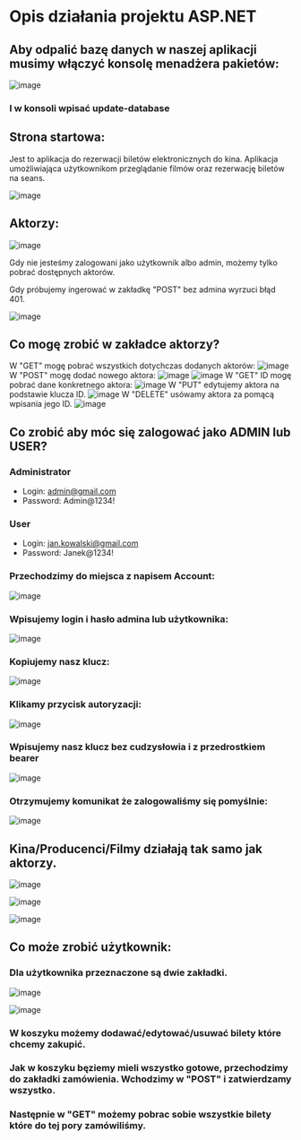 # Opis działania projektu ASP.NET

## Aby odpalić bazę danych w naszej aplikacji musimy włączyć konsolę menadżera pakietów:

![image](https://github.com/natanielgasiorek/eKino/assets/91785152/d5d9b084-d0fe-4eac-bf70-008ef0f2d20d)

### I w konsoli wpisać update-database

## Strona startowa:

Jest to aplikacja do rezerwacji biletów elektronicznych do kina. Aplikacja umożliwiająca użytkownikom przeglądanie filmów oraz rezerwację biletów na seans.

![image](https://github.com/natanielgasiorek/eKino/assets/91785152/6e1533ee-2839-43d8-a230-2585355ee608)


## Aktorzy:

![image](https://github.com/natanielgasiorek/eKino/assets/91785152/d725bb4a-5936-47c9-9c21-a5f0593414aa)

Gdy nie jesteśmy zalogowani jako użytkownik albo admin, możemy tylko pobrać dostępnych aktorów.

Gdy próbujemy ingerować w zakładkę "POST" bez admina wyrzuci błąd 401.

![image](https://github.com/natanielgasiorek/eKino/assets/91785152/35a1b61c-bad1-4091-b4dc-2db49630b40e)

## Co mogę zrobić w zakładce aktorzy?

W "GET" mogę pobrać wszystkich dotychczas dodanych aktorów:
![image](https://github.com/natanielgasiorek/eKino/assets/91785152/a1004a9b-425d-4bad-bebd-18564a04e03d)
W "POST" mogę dodać nowego aktora:
![image](https://github.com/natanielgasiorek/eKino/assets/91785152/8bfab3cc-ef42-46b7-8273-512da2cffe32)
![image](https://github.com/natanielgasiorek/eKino/assets/91785152/a85ade3f-8411-47ae-8720-18c72e14451d)
W "GET" ID mogę pobrać dane konkretnego aktora:
![image](https://github.com/natanielgasiorek/eKino/assets/91785152/5094d635-4ebf-4fc4-ae64-f8629a50c0e0)
W "PUT" edytujemy aktora na podstawie klucza ID.
![image](https://github.com/natanielgasiorek/eKino/assets/91785152/82336532-be6d-49bf-8656-363524455ed6)
W "DELETE" usówamy aktora za pomącą wpisania jego ID.
![image](https://github.com/natanielgasiorek/eKino/assets/91785152/06f9b34f-0f37-4620-b7a5-ecd186cb04c1)

## Co zrobić aby móc się zalogować jako ADMIN lub USER? 

### Administrator
- Login: admin@gmail.com
- Password: Admin@1234!

### User
- Login: jan.kowalski@gmail.com
- Password: Janek@1234!

### Przechodzimy do miejsca z napisem Account:

![image](https://github.com/natanielgasiorek/eKino/assets/91785152/357abab3-5918-4cbc-9933-579964956193)

### Wpisujemy login i hasło admina lub użytkownika:

![image](https://github.com/natanielgasiorek/eKino/assets/91785152/e05400b4-4907-42fc-b476-78e64d7b3c92)

### Kopiujemy nasz klucz:

![image](https://github.com/natanielgasiorek/eKino/assets/91785152/cb7f47d4-e412-4a24-9ce7-ccc461bcb064)

### Klikamy przycisk autoryzacji:

![image](https://github.com/natanielgasiorek/eKino/assets/91785152/ae4ba621-35f2-4183-a2cc-bf1b2f6bc5ae)

### Wpisujemy nasz klucz bez cudzysłowia i z przedrostkiem bearer 

![image](https://github.com/natanielgasiorek/eKino/assets/91785152/f8ee6bb1-9fd3-4503-91a1-e335d8bbaa4c)

### Otrzymujemy komunikat że zalogowaliśmy się pomyślnie:

![image](https://github.com/natanielgasiorek/eKino/assets/91785152/b6d4b4ee-1a81-4865-8a22-1f93edcea911)

## Kina/Producenci/Filmy działają tak samo jak aktorzy.

![image](https://github.com/natanielgasiorek/eKino/assets/91785152/329a8bfb-8cdd-47b5-9ed3-cfbf94cb1939)

![image](https://github.com/natanielgasiorek/eKino/assets/91785152/f43dbd48-0a31-4428-befd-d0b776ff0a2a)

![image](https://github.com/natanielgasiorek/eKino/assets/91785152/c58ba5f5-3297-49d0-a496-3d246126547c)

## Co może zrobić użytkownik:

### Dla użytkownika przeznaczone są dwie zakładki. 

![image](https://github.com/natanielgasiorek/eKino/assets/91785152/d3cb6250-b0a8-4e84-9c9c-cd2077b19a0e)

![image](https://github.com/natanielgasiorek/eKino/assets/91785152/42f36bdb-af22-4ce0-8d8d-4366919c5727)

### W koszyku możemy dodawać/edytować/usuwać bilety które chcemy zakupić.
### Jak w koszyku bęziemy mieli wszystko gotowe, przechodzimy do zakładki zamówienia. Wchodzimy w "POST" i zatwierdzamy wszystko. 
### Następnie w "GET" możemy pobrac sobie wszystkie bilety które do tej pory zamówiliśmy.








